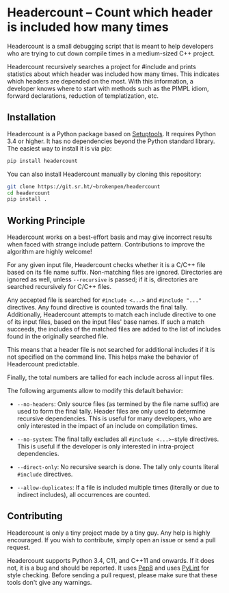 <!--
SPDX-FileCopyrightText: 2025 Broken Pen

SPDX-License-Identifier: Apache-2.0
-->

Headercount – Count which header is included how many times
===========================================================

Headercount is a small debugging script that is meant to help
developers who are trying to cut down compile times in a medium-sized
C++ project.

Headercount recursively searches a project for #include and prints
statistics about which header was included how many times. This
indicates which headers are depended on the most. With this
information, a developer knows where to start with methods such as the
PIMPL idiom, forward declarations, reduction of templatization, etc.

Installation
------------

Headercount is a Python package based on [Setuptools][]. It requires
Python 3.4 or higher. It has no dependencies beyond the Python standard
library. The easiest way to install it is via pip:

```bash
pip install headercount
```

You can also install Headercount manually by cloning this repository:

```bash
git clone https://git.sr.ht/~brokenpen/headercount
cd headercount
pip install .
```

Working Principle
-----------------

Headercount works on a best-effort basis and may give incorrect results
when faced with strange include pattern. Contributions to improve the
algorithm are highly welcome!

For any given input file, Headercount checks whether it is a C/C++ file
based on its file name suffix. Non-matching files are ignored.
Directories are ignored as well, unless `--recursive` is passed; if it
is, directories are searched recursively for C/C++ files.

Any accepted file is searched for `#include <...>` and `#include "..."`
directives. Any found directive is counted towards the final tally.
Additionally, Headercount attempts to match each include directive to
one of its input files, based on the input files' base names. If such a
match succeeds, the includes of the matched files are added to the list
of includes found in the originally searched file.

This means that a header file is not searched for additional includes
if it is not specified on the command line. This helps make the
behavior of Headercount predictable.

Finally, the total numbers are tallied for each include across all
input files.

The following arguments allow to modify this default behavior:

- `--no-headers`: Only source files (as termined by the file name
  suffix) are used to form the final tally. Header files are only used
  to determine recursive dependencies. This is useful for many
  developers, who are only interested in the impact of an include on
  compilation times.

- `--no-system`: The final tally excludes all `#include <...>`-style
  directives. This is useful if the developer is only interested in
  intra-project dependencies.

- `--direct-only`: No recursive search is done. The tally only counts
  literal `#include` directives.

- `--allow-duplicates`: If a file is included multiple times (literally
  or due to indirect includes), all occurrences are counted.

Contributing
------------

Headercount is only a tiny project made by a tiny guy. Any help is
highly encouraged. If you wish to contribute, simply open an issue or
send a pull request.

Headercount supports Python 3.4, C11, and C++11 and onwards. If it does
not, it is a bug and should be reported. It uses [Pep8][] and uses
[PyLint][] for style checking. Before sending a pull request, please
make sure that these tools don't give any warnings.


[Releases]: https://github.com/troiganto/headercount/releases
[Pep8]: https://pypi.python.org/pypi/pep8
[PyLint]: https://pypi.python.org/pypi/pylint
[Setuptools]: https://pypi.python.org/pypi/setuptools
